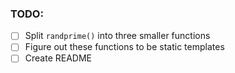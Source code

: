 ### TODO:
- [ ] Split `randprime()` into three smaller functions
- [ ] Figure out these functions to be static templates
- [ ] Create README